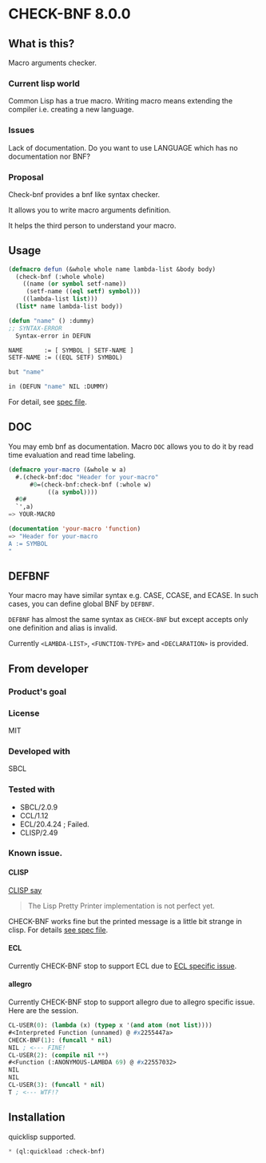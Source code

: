 # CHECK-BNF 8.0.0
## What is this?
Macro arguments checker.

### Current lisp world
Common Lisp has a true macro.
Writing macro means extending the compiler i.e. creating a new language.

### Issues
Lack of documentation.
Do you want to use LANGUAGE which has no documentation nor BNF?

### Proposal
Check-bnf provides a bnf like syntax checker.

It allows you to write macro arguments definition.

It helps the third person to understand your macro.

## Usage

```lisp
(defmacro defun (&whole whole name lambda-list &body body)
  (check-bnf (:whole whole)
    ((name (or symbol setf-name))
     (setf-name ((eql setf) symbol)))
    ((lambda-list list)))
  (list* name lambda-list body))

(defun "name" () :dummy)
;; SYNTAX-ERROR
  Syntax-error in DEFUN

NAME      := [ SYMBOL | SETF-NAME ]
SETF-NAME := ((EQL SETF) SYMBOL)

but "name"

in (DEFUN "name" NIL :DUMMY)
```

For detail, see [spec file](spec/check-bnf.lisp).

## DOC
You may emb bnf as documentation.
Macro `DOC` allows you to do it by read time evaluation and read time labeling.

```lisp
(defmacro your-macro (&whole w a)
  #.(check-bnf:doc "Header for your-macro"
      #0=(check-bnf:check-bnf (:whole w)
           ((a symbol))))
  #0#
  `',a)
=> YOUR-MACRO

(documentation 'your-macro 'function)
=> "Header for your-macro
A := SYMBOL
"
```

## DEFBNF
Your macro may have similar syntax e.g. CASE, CCASE, and ECASE.
In such cases, you can define global BNF by `DEFBNF`.

`DEFBNF` has almost the same syntax as `CHECK-BNF` but except accepts only one definition and alias is invalid.

Currently `<LAMBDA-LIST>`, `<FUNCTION-TYPE>` and `<DECLARATION>` is provided.

## From developer

### Product's goal

### License
MIT

### Developed with
SBCL

### Tested with
* SBCL/2.0.9
* CCL/1.12
* ECL/20.4.24 ; Failed.
* CLISP/2.49

### Known issue.
#### CLISP
[CLISP say](https://clisp.sourceforge.io/impnotes.html#clpp)

> The Lisp Pretty Printer implementation is not perfect yet.

CHECK-BNF works fine but the printed message is a little bit strange in clisp.
For details [see spec file](spec/check-bnf.lisp).

#### ECL
Currently CHECK-BNF stop to support ECL due to [ECL specific issue](https://gitlab.com/embeddable-common-lisp/ecl/-/issues/570).

#### allegro
Currently CHECK-BNF stop to support allegro due to allegro specific issue.
Here are the session.

```lisp
CL-USER(0): (lambda (x) (typep x '(and atom (not list))))
#<Interpreted Function (unnamed) @ #x2255447a>
CHECK-BNF(1): (funcall * nil)
NIL ; <--- FINE!
CL-USER(2): (compile nil **)
#<Function (:ANONYMOUS-LAMBDA 69) @ #x22557032>
NIL
NIL
CL-USER(3): (funcall * nil)
T ; <--- WTF!?
```

## Installation

quicklisp supported.

```lisp
* (ql:quickload :check-bnf)
```

